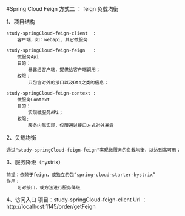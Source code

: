 #Spring Cloud Feign
方式二 ： feign 负载均衡
    
1、项目结构
    
    study-springCloud-feign-client  : 
        客户端，如：webapi、其它微服务
        
    study-springCloud-feign-feign   :
        微服务Api
        目的：
            暴露给客户端，提供给客户端调用；
        权限：
            只包含对外的接口以及Dto之类的信息；
        
    study-springCloud-feign-context :
        微服务Context
        目的：
            实现微服务APi；
        权限:
            服务内部实现，仅限通过接口方式对外暴露
            
2、负载均衡

    通过"study-springCloud-feign-feign"实现微服务的负载均衡，以达到高可用；
    
3、服务降级（hystrix）

    前提：依赖于feign，或独立的包“spring-cloud-starter-hystrix”
    作用：
        可对接口，或方法进行服务降级

4、访问入口
    项目：study-springCloud-feign-client
    Url ：http://localhost:1145/order/getFeign